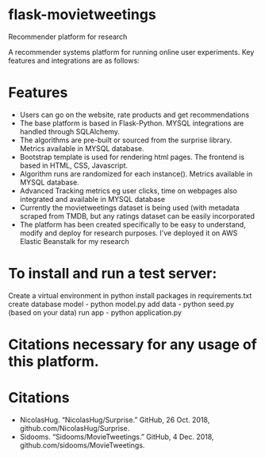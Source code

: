 # flask-movietweetings
Recommender platform for research


A recommender systems platform for running online user experiments. Key features and integrations are as follows:
# Features
- Users can go on the website, rate products and get recommendations
- The base platform is based in Flask-Python. MYSQL integrations are handled through SQLAlchemy.
- The algorithms are pre-built or sourced from the surprise library. Metrics available in MYSQL database.
- Bootstrap template is used for rendering html pages. The frontend is based in HTML, CSS, Javascript.
- Algorithm runs are randomized for each instance(). Metrics available in MYSQL database.
- Advanced Tracking metrics eg user clicks, time on webpages also integrated and available in MYSQL database
- Currently the movietweetings dataset is being used (with metadata scraped from TMDB, but any ratings dataset can be easily incorporated
- The platform has been created specifically to be easy to understand, modify and deploy for research purposes. I've deployed it on AWS Elastic Beanstalk for my research

# To install and run a test server:
Create a virtual environment in python install packages in requirements.txt create database model - python model.py add data - python seed.py (based on your data) run app - python application.py

# Citations necessary for any usage of this platform.


# Citations

- NicolasHug. “NicolasHug/Surprise.” GitHub, 26 Oct. 2018, github.com/NicolasHug/Surprise.
- Sidooms. “Sidooms/MovieTweetings.” GitHub, 4 Dec. 2018, github.com/sidooms/MovieTweetings.
